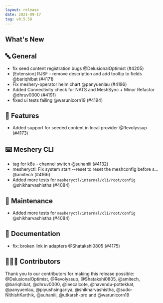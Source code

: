 ```yaml
---
layout: release
date: 2021-09-17
tag: v0.5.58
---
```


## What's New

## 🔤 General

- fix seed content registration bugs @DelusionalOptimist (#4205)
- [Extension] RJSF - remove description and add tooltip to fields @bariqhibat (#4171)
- Fix meshery-operator helm chart @panyuenlau (#4196)
- Added Connectivity check for NATS and MeshSync + Minor Refactor @dhruv0000 (#4191)
- fixed ui tests failing @warunicorn19 (#4194)

## 🚀 Features

- Added support for seeded content in local provider @Revolyssup (#4173)

## ⌨️ Meshery CLI

- tag for k8s - channel switch @suhaniii (#4132)
- mesheryctl: Fix system start --reset to reset the meshconfig before s… @amitech (#4166)
- Added more tests for `mesheryctl/internal/cli/root/config` @shikharvashistha (#4084)

## 🧰 Maintenance

- Added more tests for `mesheryctl/internal/cli/root/config` @shikharvashistha (#4084)

## 📖 Documentation

- fix: broken link in adapters @Shatakshi0805 (#4175)

## 👨🏽‍💻 Contributors

Thank you to our contributors for making this release possible:
@DelusionalOptimist, @Revolyssup, @Shatakshi0805, @amitech, @bariqhibat, @dhruv0000, @leecalcote, @navendu-pottekkat, @panyuenlau, @piyushsingariya, @shikharvashistha, @sudo-NithishKarthik, @suhaniii, @utkarsh-pro and @warunicorn19
